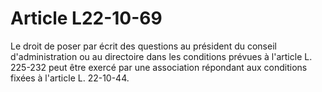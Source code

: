 # Article L22-10-69

Le droit de poser par écrit des questions au président du conseil d'administration ou au directoire dans les conditions prévues à l'article L. 225-232 peut être exercé par une association répondant aux conditions fixées à l'article L. 22-10-44.
